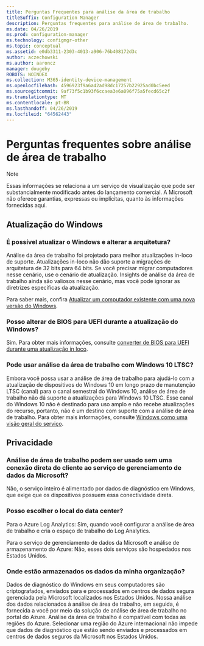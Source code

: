 ```yaml
---
title: Perguntas Frequentes para análise da área de trabalho
titleSuffix: Configuration Manager
description: Perguntas frequentes para análise de área de trabalho.
ms.date: 04/26/2019
ms.prod: configuration-manager
ms.technology: configmgr-other
ms.topic: conceptual
ms.assetid: e0db3311-2303-4013-a906-76b408172d3c
author: aczechowski
ms.author: aaroncz
manager: dougeby
ROBOTS: NOINDEX
ms.collection: M365-identity-device-management
ms.openlocfilehash: 4596923f9a6a42ad98dc17257b22925ad0bc5eed
ms.sourcegitcommit: 9af73f5c1b93f6ccaea3e6a096f75a5fecd65c2f
ms.translationtype: MT
ms.contentlocale: pt-BR
ms.lasthandoff: 04/26/2019
ms.locfileid: "64562443"
---
```

# <a name="desktop-analytics-faq"></a>Perguntas frequentes sobre análise de área de trabalho

> [!Note]  
> Essas informações se relaciona a um serviço de visualização que pode ser substancialmente modificado antes do lançamento comercial. A Microsoft não oferece garantias, expressas ou implícitas, quanto às informações fornecidas aqui.  

## <a name="windows-upgrade"></a>Atualização do Windows

### <a name="can-i-upgrade-windows-and-change-architecture"></a>É possível atualizar o Windows e alterar a arquitetura?

Análise da área de trabalho foi projetado para melhor atualizações in-loco de suporte. Atualizações in-loco não dão suporte a migrações de arquitetura de 32 bits para 64 bits. Se você precisar migrar computadores nesse cenário, use o cenário de atualização. Insights de análise da área de trabalho ainda são valiosos nesse cenário, mas você pode ignorar as diretrizes específicas da atualização.

Para saber mais, confira [Atualizar um computador existente com uma nova versão do Windows](/sccm/osd/deploy-use/refresh-an-existing-computer-with-a-new-version-of-windows).

### <a name="can-i-change-from-bios-to-uefi-when-upgrading-windows"></a>Posso alterar de BIOS para UEFI durante a atualização do Windows?

Sim. Para obter mais informações, consulte [converter de BIOS para UEFI durante uma atualização in loco](/sccm/osd/deploy-use/task-sequence-steps-to-manage-bios-to-uefi-conversion#convert-from-bios-to-uefi-during-an-in-place-upgrade).

### <a name="can-i-use-desktop-analytics-with-windows-10-ltsc"></a>Pode usar análise da área de trabalho com Windows 10 LTSC?

Embora você possa usar a análise de área de trabalho para ajudá-lo com a atualização de dispositivos do Windows 10 em longo prazo de manutenção LTSC (canal) para o canal semestral do Windows 10, análise de área de trabalho não dá suporte a atualizações para Windows 10 LTSC. Esse canal do Windows 10 não é destinado para uso amplo e não recebe atualizações do recurso, portanto, não é um destino com suporte com a análise de área de trabalho. Para obter mais informações, consulte [Windows como uma visão geral do serviço](https://docs.microsoft.com/windows/deployment/update/waas-overview#long-term-servicing-channel).

## <a name="privacy"></a>Privacidade

### <a name="can-desktop-analytics-be-used-without-a-direct-client-connection-to-the-microsoft-data-management-service"></a>Análise de área de trabalho podem ser usado sem uma conexão direta do cliente ao serviço de gerenciamento de dados da Microsoft?

Não, o serviço inteiro é alimentado por dados de diagnóstico em Windows, que exige que os dispositivos possuem essa conectividade direta.

### <a name="can-i-choose-the-data-center-location"></a>Posso escolher o local do data center?

Para o Azure Log Analytics: Sim, quando você configurar a análise de área de trabalho e cria o espaço de trabalho do Log Analytics.

Para o serviço de gerenciamento de dados da Microsoft e análise de armazenamento do Azure: Não, esses dois serviços são hospedados nos Estados Unidos.

### <a name="where-is-my-organizations-data-stored"></a>Onde estão armazenados os dados da minha organização?

Dados de diagnóstico do Windows em seus computadores são criptografados, enviados para e processados em centros de dados segura gerenciada pela Microsoft localizados nos Estados Unidos. Nossa análise dos dados relacionados à análise de área de trabalho, em seguida, é fornecida a você por meio da solução de análise de área de trabalho no portal do Azure. Análise da área de trabalho é compatível com todas as regiões do Azure. Selecionar uma região do Azure internacional não impede que dados de diagnóstico que estão sendo enviados e processados em centros de dados seguros da Microsoft nos Estados Unidos.
